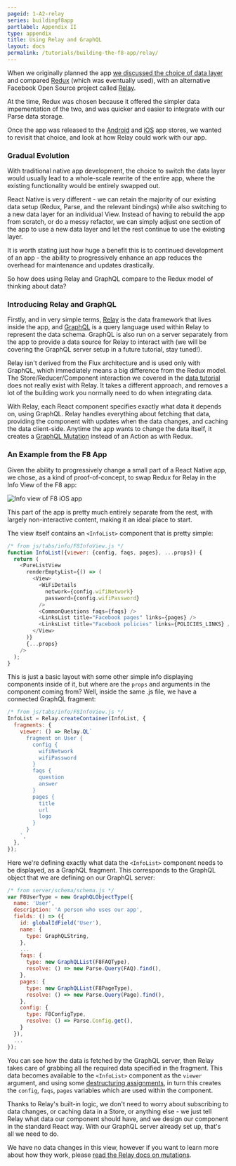 ```yaml
---
pageid: 1-A2-relay
series: buildingf8app
partlabel: Appendix II
type: appendix
title: Using Relay and GraphQL
layout: docs
permalink: /tutorials/building-the-f8-app/relay/
---
```


When we originally planned the app [we discussed the choice of data layer](tutorials/building-the-f8-app/planning/#data-access-with-react-native) and compared [Redux](https://github.com/rackt/redux) (which was eventually used), with an alternative Facebook Open Source project called [Relay](https://facebook.github.io/relay/).

At the time, Redux was chosen because it offered the simpler data impementation of the two, and was quicker and easier to integrate with our Parse data storage.

Once the app was released to the [Android](https://play.google.com/store/apps/details?id=com.facebook.f8) and [iOS](https://itunes.apple.com/us/app/f8/id853467066) app stores, we wanted to revisit that choice, and look at how Relay could work with our app.

### Gradual Evolution

With traditional native app development, the choice to switch the data layer would usually lead to a whole-scale rewrite of the entire app, where the existing functionality would be entirely swapped out.

React Native is very different - we can retain the majority of our existing data setup (Redux, Parse, and the relevant bindings) while also switching to a new data layer for an individual View. Instead of having to rebuild the app from scratch, or do a messy refactor, we can simply adjust one section of the app to use a new data layer and let the rest continue to use the existing layer.

It is worth stating just how huge a benefit this is to continued development of an app - the ability to progressively enhance an app reduces the overhead for maintenance and updates drastically.

So how does using Relay and GraphQL compare to the Redux model of thinking about data?

### Introducing Relay and GraphQL

Firstly, and in very simple terms, [Relay](https://facebook.github.io/relay/) is the data framework that lives inside the app, and [GraphQL](http://graphql.org/) is a query language used within Relay to represent the data schema. GraphQL is also run on a server separately from the app to provide a data source for Relay to interact with (we will be covering the GraphQL server setup in a future tutorial, stay tuned!).

Relay isn't derived from the Flux architecture and is used only with GraphQL, which immediately means a big difference from the Redux model. The Store/Reducer/Component interaction we covered in the [data tutorial](tutorials/building-the-f8-app/data/) does not really exist with Relay. It takes a different approach, and removes a lot of the building work you normally need to do when integrating data.

With Relay, each React component specifies exactly what data it depends on, using GraphQL. Relay handles everything about fetching that data, providing the component with updates when the data changes, and caching the data client-side. Anytime the app wants to change the data itself, it creates a [GraphQL Mutation](https://facebook.github.io/relay/docs/guides-mutations.html#content) instead of an Action as with Redux.

### An Example from the F8 App

Given the ability to progressively change a small part of a React Native app, we chose, as a kind of proof-of-concept, to swap Redux for Relay in the Info View of the F8 app:

![Info view of F8 iOS app](static/images/info_view.png)

This part of the app is pretty much entirely separate from the rest, with largely non-interactive content, making it an ideal place to start.

The view itself contains an `<InfoList>` component that is pretty simple:

```js
/* from js/tabs/info/F8InfoView.js */
function InfoList({viewer: {config, faqs, pages}, ...props}) {
  return (
    <PureListView
      renderEmptyList={() => (
        <View>
          <WiFiDetails
            network={config.wifiNetwork}
            password={config.wifiPassword}
          />
          <CommonQuestions faqs={faqs} />
          <LinksList title="Facebook pages" links={pages} />
          <LinksList title="Facebook policies" links={POLICIES_LINKS} />
        </View>
      )}
      {...props}
    />
  );
}
```

This is just a basic layout with some other simple info displaying components inside of it, but where are the `props` and arguments in the component coming from? Well, inside the same .js file, we have a connected GraphQL fragment:

```js
/* from js/tabs/info/F8InfoView.js */
InfoList = Relay.createContainer(InfoList, {
  fragments: {
    viewer: () => Relay.QL`
      fragment on User {
        config {
          wifiNetwork
          wifiPassword
        }
        faqs {
          question
          answer
        }
        pages {
          title
          url
          logo
        }
      }
    `,
  },
});
```

Here we're defining exactly what data the `<InfoList>` component needs to be displayed, as a GraphQL fragment. This corresponds to the GraphQL object that we are defining on our GraphQL server:

```js
/* from server/schema/schema.js */
var F8UserType = new GraphQLObjectType({
  name: 'User',
  description: 'A person who uses our app',
  fields: () => ({
    id: globalIdField('User'),
    name: {
      type: GraphQLString,
    },
    ...
    faqs: {
      type: new GraphQLList(F8FAQType),
      resolve: () => new Parse.Query(FAQ).find(),
    },
    pages: {
      type: new GraphQLList(F8PageType),
      resolve: () => new Parse.Query(Page).find(),
    },
    config: {
      type: F8ConfigType,
      resolve: () => Parse.Config.get(),
    }
  }),
  ...
});
```

You can see how the data is fetched by the GraphQL server, then Relay takes care of grabbing all the required data specified in the fragment. This data becomes available to the `<InfoList>` component as the `viewer` argument, and using some [destructuring assignments](https://developer.mozilla.org/en-US/docs/Web/JavaScript/Reference/Operators/Destructuring_assignment), in turn this creates the `config`, `faqs`, `pages` variables which are used within the component.

Thanks to Relay's built-in logic, we don't need to worry about subscribing to data changes, or caching data in a Store, or anything else - we just tell Relay what data our component should have, and we design our component in the standard React way. With our GraphQL server already set up, that's all we need to do.

We have no data changes in this view, however if you want to learn more about how they work, please [read the Relay docs on mutations](https://facebook.github.io/relay/docs/guides-mutations.html#content).
